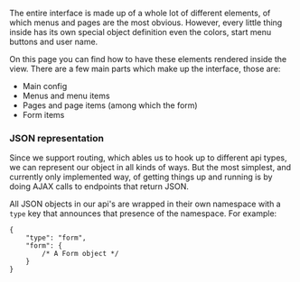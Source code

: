 <p class="leading">The entire interface is made up of a whole lot of different elements, of which menus and pages are the most obvious. However, every little thing inside has its own special object definition even the colors, start menu buttons and user name.</p>


On this page you can find how to have these elements rendered inside the view. There are a few main parts which make up the interface, those are:

* Main config
* Menus and menu items
* Pages and page items (among which the form)
* Form items

### JSON representation

Since we support routing, which ables us to hook up to different api types, we can represent our object in all kinds of ways. But the most simplest, and currently only implemented way, of getting things up and running is by doing AJAX calls to endpoints that return JSON.

All JSON objects in our api's are wrapped in their own namespace with a `type` key that announces that presence of the namespace. For example:


	{
		"type": "form",
		"form": {
			/* A Form object */
		}
	}


